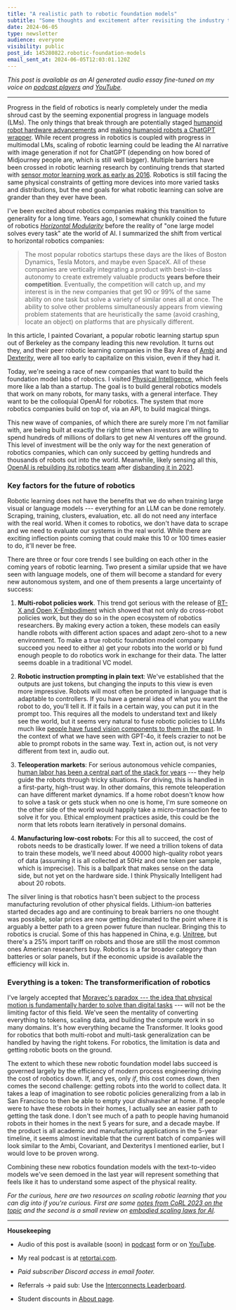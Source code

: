 ```yaml
---
title: "A realistic path to robotic foundation models"
subtitle: "Some thoughts and excitement after revisiting the industry thanks to Physical Intelligence founders Sergey Levine and Chelsea Finn. Not “agents” and not “AGI.” "
date: 2024-06-05
type: newsletter
audience: everyone
visibility: public
post_id: 145280822.robotic-foundation-models
email_sent_at: 2024-06-05T12:03:01.120Z
---
```

*This post is available as an AI generated audio essay fine-tuned on my voice on [podcast players](https://podcast.interconnects.ai/episodes/a-realistic-path-to-robotic-foundation-models) and [YouTube](https://youtu.be/N46i2c8Kfq8).*

<div>

------------------------------------------------------------------------

</div>

Progress in the field of robotics is nearly completely under the media shroud cast by the seeming exponential progress in language models (LMs). The only things that break through are potentially staged [humanoid robot hardware advancements](https://x.com/Tesla_Optimus/status/1734756150137225501) and [making humanoid robots a ChatGPT wrapper](https://www.reddit.com/r/singularity/comments/1bdsh2x/with_openai_figure_01_can_now_have_full/). While recent progress in robotics is coupled with progress in multimodal LMs, scaling of robotic learning could be leading the AI narrative with image generation if not for ChatGPT (depending on how bored of Midjourney people are, which is still well bigger). Multiple barriers have been crossed in robotic learning research by continuing trends that started with [sensor motor learning work as early as 2016](https://arxiv.org/abs/1504.00702). Robotics is still facing the same physical constraints of getting more devices into more varied tasks and distributions, but the end goals for what robotic learning can solve are grander than they ever have been.

I've been excited about robotics companies making this transition to generality for a long time. Years ago, I somewhat chunkily coined the future of robotics *[Horizontal Modularity](https://www.interconnects.ai/p/robotics-take-two)* before the reality of "one large model solves every task" ate the world of AI. I summarized the shift from vertical to horizontal robotics companies:

> The most popular robotics startups these days are the likes of Boston Dynamics, Tesla Motors, and maybe even SpaceX. All of these companies are vertically integrating a product with best-in-class autonomy to create extremely valuable products **years before their competition**. Eventually, the competition will catch up, and my interest is in the new companies that get 90 or 99% of the same ability on one task but solve a variety of similar ones all at once. The ability to solve other problems simultaneously appears from viewing problem statements that are heuristically the same (avoid crashing, locate an object) on platforms that are physically different.

In this article, I painted Covariant, a popular robotic learning startup spun out of Berkeley as the company leading this new revolution. It turns out they, and their peer robotic learning companies in the Bay Area of [Ambi](https://www.ambirobotics.com/) and [Dexterity](https://www.dexterity.ai/), were all too early to capitalize on this vision, even if they had it.

Today, we're seeing a race of new companies that want to build the foundation model labs of robotics. I visited [Physical Intelligence](https://physicalintelligence.company/), which feels more like a lab than a startup. The goal is to build general robotics models that work on many robots, for many tasks, with a general interface. They want to be the colloquial OpenAI for robotics. The system that more robotics companies build on top of, via an API, to build magical things.

This new wave of companies, of which there are surely more I'm not familiar with, are being built at exactly the right time when investors are willing to spend hundreds of millions of dollars to get new AI ventures off the ground. This level of investment will be the only way for the next generation of robotics companies, which can only succeed by getting hundreds and thousands of robots out into the world. Meanwhile, likely sensing all this, [OpenAI is rebuilding its robotics team](https://www.forbes.com/sites/kenrickcai/2024/05/30/openai-robotics-team/?sh=35030a284f33) after [disbanding it in 2021](https://venturebeat.com/business/openai-disbands-its-robotics-research-team/).

### Key factors for the future of robotics

Robotic learning does not have the benefits that we do when training large visual or language models --- everything for an LLM can be done remotely. Scraping, training, clusters, evaluation, etc. all do not need any interface with the real world. When it comes to robotics, we don't have data to scrape and we need to evaluate our systems in the real world. While there are exciting inflection points coming that could make this 10 or 100 times easier to do, it'll never be free.

There are three or four core trends I see building on each other in the coming years of robotic learning. Two present a similar upside that we have seen with language models, one of them will become a standard for every new autonomous system, and one of them presents a large uncertainty of success:

1.  **Multi-robot policies work**. This trend got serious with the release of [RT-X and Open X-Embodiment](https://robotics-transformer-x.github.io/) which showed that not only do cross-robot policies work, but they do so in the open ecosystem of robotics researchers. By making every action a token, these models can easily handle robots with different action spaces and adapt zero-shot to a new environment. To make a true robotic foundation model company succeed you need to either a) get your robots into the world or b) fund enough people to do robotics work in exchange for their data. The latter seems doable in a traditional VC model.

2.  **Robotic instruction prompting in plain text**: We've established that the outputs are just tokens, but changing the inputs to this view is even more impressive. Robots will most often be prompted in language that is adaptable to controllers. If you have a general idea of what you want the robot to do, you'll tell it. If it fails in a certain way, you can put it in the prompt too. This requires all the models to understand text and likely see the world, but it seems very natural to fuse robotic policies to LLMs much like [people have fused vision components to them in the past](https://arxiv.org/abs/2204.14198). In the context of what we have seen with GPT-4o, it feels crazier to not be able to prompt robots in the same way. Text in, action out, is not very different from text in, audio out.

3.  **Teleoperation markets**: For serious autonomous vehicle companies, [human labor has been a central part of the stack for years](https://www.understandingai.org/i/144853177/waymo-relies-on-remote-operators) --- they help guide the robots through tricky situations. For driving, this is handled in a first-party, high-trust way. In other domains, this remote teleoperation can have different market dynamics. If a home robot doesn't know how to solve a task or gets stuck when no one is home, I'm sure someone on the other side of the world would happily take a micro-transaction fee to solve it for you. Ethical employment practices aside, this could be the norm that lets robots learn iteratively in personal domains.

4.  **Manufacturing low-cost robots:** For this all to succeed, the cost of robots needs to be drastically lower. If we need a trillion tokens of data to train these models, we'll need about 40000 high-quality robot years of data (assuming it is all collected at 50Hz and one token per sample, which is imprecise). This is a ballpark that makes sense on the data side, but not yet on the hardware side. I think Physically Intelligent had about 20 robots.

The silver lining is that robotics hasn't been subject to the process manufacturing revolution of other physical fields. Lithium-ion batteries started decades ago and are continuing to break barriers no one thought was possible, solar prices are now getting decimated to the point where it is arguably a better path to a green power future than nuclear. Bringing this to robotics is crucial. Some of this has happened in China, e.g. [Unitree](https://m.unitree.com/), but there's a 25% import tariff on robots and those are still the most common ones American researchers buy. Robotics is a far broader category than batteries or solar panels, but if the economic upside is available the efficiency will kick in.

### Everything is a token: The transformerification of robotics

I've largely accepted that [Moravec's paradox --- the idea that physical motion is fundamentally harder to solve than digital tasks](https://www.interconnects.ai/p/robotics-vs-moravecs) --- will not be the limiting factor of this field. We've seen the mentality of converting everything to tokens, scaling data, and building the compute work in so many domains. It's how everything became the Transformer. It looks good for robotics that both multi-robot and multi-task generalization can be handled by having the right tokens. For robotics, the limitation is data and getting robotic boots on the ground.

The extent to which these new robotic foundation model labs succeed is governed largely by the efficiency of modern process engineering driving the cost of robotics down. If, and yes, only *if*, this cost comes down, then comes the second challenge: getting robots into the world to collect data. It takes a leap of imagination to see robotic policies generalizing from a lab in San Francisco to then be able to empty your dishwasher at home. If people were to have these robots in their homes, I actually see an easier path to getting the task done. I don't see much of a path to people having humanoid robots in their homes in the next 5 years for sure, and a decade maybe. If the product is all academic and manufacturing applications in the 5-year timeline, it seems almost inevitable that the current batch of companies will look similar to the Ambi, Covariant, and Dexteritys I mentioned earlier, but I would love to be proven wrong.

Combining these new robotics foundation models with the text-to-video models we've seen demoed in the last year will represent something that feels like it has to understand some aspect of the physical reality.

*For the curious, here are two resources on scaling robotic learning that you can dig into if you're curious. First are some [notes from CoRL 2023 on the topic](https://nishanthjkumar.com/Will-Scaling-Solve-Robotics-Perspectives-from-CoRL-2023/) and the second is a small review on [embodied scaling laws for AI](https://arxiv.org/abs/2405.14005).*

<div>

------------------------------------------------------------------------

</div>

**Housekeeping**

-   Audio of this post is available (soon) in [podcast](https://podcast.interconnects.ai/) form or on [YouTube](https://www.youtube.com/@interconnects).

-   My real podcast is at [retortai.com](http://retortai.com).

-   *Paid subscriber Discord access in email footer.*

-   Referrals → paid sub: Use the [Interconnects Leaderboard](https://www.interconnects.ai/leaderboard).

-   Student discounts in [About page](https://www.interconnects.ai/about).

